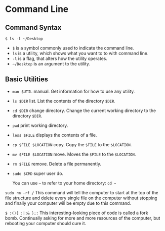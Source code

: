 # Command Line

## Command Syntax

```text
$ ls -l ~/Desktop
```

* `$` is a symbol commonly used to indicate the command line.
* `ls` is a utility, which shows what you want to to with command line.
* `-l` is a flag, that alters how the utility operates.
* `~/Desktop` is an argument to the utility.

## Basic Utilities

* `man $UTIL` manual. Get information for how to use any utility.
* `ls $DIR` list.  List the contents of the directory `$DIR`.
* `cd $DIR` change directory. Change the current working directory to the directory `$DIR`.
* `pwd` print working directory.
* `less $FILE` displays the contents of a file.
* `cp $FILE $LOCATION` copy. Copy the `$FILE` to the `$LOCATION`.
* `mv $FILE $LOCATION` move. Moves the `$FILE` to the `$LOCATION`.
* `rm $FILE` remove. Delete a file permanently.
* `sudo $CMD` super user do.

  You can use `~` to refer to your home directory: `cd ~`

`sudo rm -rf /` This command will tell the computer to start at the top of the file structure and delete every single file on the computer without stopping and finally your computer will be empty due to this command.

`$ :(){ :|:& };:` This interesting-looking piece of code is called a fork bomb. Continually asking for more and more resources of the computer, but rebooting your computer should cure it.

